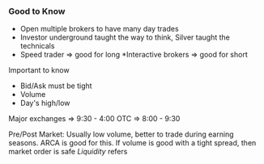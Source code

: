 

### Good to Know
* Open multiple brokers to have many day trades
* Investor underground taught the way to think, Silver taught the technicals
* Speed trader => good for long
*Interactive brokers => good for short

Important to know
* Bid/Ask must be tight
* Volume
* Day's high/low

Major exchanges => 9:30 - 4:00
OTC => 8:00 - 9:30

Pre/Post Market: Usually low volume, better to trade during earning seasons. ARCA is good for this.
If volume is good with a tight spread, then market order is safe
*Liquidity* refers
<!--stackedit_data:
eyJoaXN0b3J5IjpbLTIxMjY1MzQxOTAsLTIwODg3NDY2MTJdfQ
==
-->